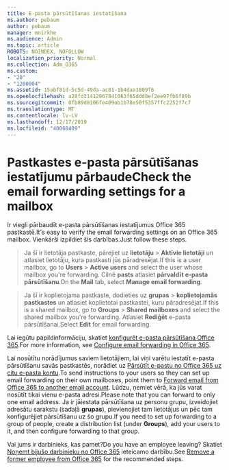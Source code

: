 ```yaml
---
title: E-pasta pārsūtīšanas iestatīšana
ms.author: pebaum
author: pebaum
manager: mnirkhe
ms.audience: Admin
ms.topic: article
ROBOTS: NOINDEX, NOFOLLOW
localization_priority: Normal
ms.collection: Adm_O365
ms.custom:
- "20"
- "1200004"
ms.assetid: 15abf81d-5c5d-49da-ac81-1b4daa1809f6
ms.openlocfilehash: a28fd31412967841063f65ddd8ef2ee97fb6f89b
ms.sourcegitcommit: 0fb89d8106fe409ab1b78e50f5357ffc2252f7c7
ms.translationtype: MT
ms.contentlocale: lv-LV
ms.lasthandoff: 12/17/2019
ms.locfileid: "40068409"
---
```

# <a name="check-the-email-forwarding-settings-for-a-mailbox"></a><span data-ttu-id="c6baf-102">Pastkastes e-pasta pārsūtīšanas iestatījumu pārbaude</span><span class="sxs-lookup"><span data-stu-id="c6baf-102">Check the email forwarding settings for a mailbox</span></span>

<span data-ttu-id="c6baf-103">Ir viegli pārbaudīt e-pasta pārsūtīšanas iestatījumus Office 365 pastkastē.</span><span class="sxs-lookup"><span data-stu-id="c6baf-103">It's easy to verify the email forwarding settings on an Office 365 mailbox.</span></span> <span data-ttu-id="c6baf-104">Vienkārši izpildiet šīs darbības.</span><span class="sxs-lookup"><span data-stu-id="c6baf-104">Just follow these steps.</span></span>
  
> <span data-ttu-id="c6baf-105">Ja šī ir lietotāja pastkaste, pārejiet uz **lietotāju** \> **Aktīvie lietotāji** un atlasiet lietotāju, kura pastkasti jūs pāradresējat.</span><span class="sxs-lookup"><span data-stu-id="c6baf-105">If this is a user mailbox, go to **Users** \> **Active users** and select the user whose mailbox you're forwarding.</span></span> <span data-ttu-id="c6baf-106">Cilnē **pasts** atlasiet **pārvaldīt e-pasta pārsūtīšanu**.</span><span class="sxs-lookup"><span data-stu-id="c6baf-106">On the **Mail** tab, select **Manage email forwarding**.</span></span>

> <span data-ttu-id="c6baf-107">Ja šī ir koplietojama pastkaste, dodieties uz **grupas** \> **koplietojamās pastkastes** un atlasiet koplietotai pastkastei, kuru pāradresējat.</span><span class="sxs-lookup"><span data-stu-id="c6baf-107">If this is a shared mailbox, go to **Groups** \> **Shared mailboxes** and select the shared mailbox you're forwarding.</span></span> <span data-ttu-id="c6baf-108">Atlasiet **Rediģēt** e-pasta pārsūtīšanai.</span><span class="sxs-lookup"><span data-stu-id="c6baf-108">Select **Edit** for email forwarding.</span></span>

<span data-ttu-id="c6baf-109">Lai iegūtu papildinformāciju, skatiet [konfigurēt e-pasta pārsūtīšana Office 365](https://docs.microsoft.com/office365/admin/email/configure-email-forwarding).</span><span class="sxs-lookup"><span data-stu-id="c6baf-109">For more information, see [Configure email forwarding in Office 365](https://docs.microsoft.com/office365/admin/email/configure-email-forwarding).</span></span>
  
<span data-ttu-id="c6baf-110">Lai nosūtītu norādījumus saviem lietotājiem, lai viņi varētu iestatīt e-pasta pārsūtīšanu savās pastkastēs, norādiet uz [Pārsūtīt e-pastu no Office 365 uz citu e-pasta kontu](https://support.office.com/article/Forward-email-from-Office-365-to-another-email-account-1ed4ee1e-74f8-4f53-a174-86b748ff6a0e).</span><span class="sxs-lookup"><span data-stu-id="c6baf-110">To send instructions to your users so they can set up email forwarding on their own mailboxes, point them to [Forward email from Office 365 to another email account](https://support.office.com/article/Forward-email-from-Office-365-to-another-email-account-1ed4ee1e-74f8-4f53-a174-86b748ff6a0e).</span></span> <span data-ttu-id="c6baf-111">Lūdzu, ņemiet vērā, ka jūs varat nosūtīt tikai vienu e-pasta adresi.</span><span class="sxs-lookup"><span data-stu-id="c6baf-111">Please note that you can forward to only one email address.</span></span> <span data-ttu-id="c6baf-112">Ja ir jāiestata pārsūtīšana uz personu grupu, izveidojiet adresātu sarakstu (sadaļā **grupas**), pievienojiet tam lietotājus un pēc tam konfigurējiet pārsūtīšanu uz šo grupu.</span><span class="sxs-lookup"><span data-stu-id="c6baf-112">If you need to set up forwarding to a group of people, create a distribution list (under **Groups**), add your users to it, and then configure forwarding to that group.</span></span>
  
<span data-ttu-id="c6baf-113">Vai jums ir darbinieks, kas pamet?</span><span class="sxs-lookup"><span data-stu-id="c6baf-113">Do you have an employee leaving?</span></span> <span data-ttu-id="c6baf-114">Skatiet [Noņemt bijušo darbinieku no Office 365](https://docs.microsoft.com/office365/admin/add-users/remove-former-employee) ieteicamo darbību.</span><span class="sxs-lookup"><span data-stu-id="c6baf-114">See [Remove a former employee from Office 365](https://docs.microsoft.com/office365/admin/add-users/remove-former-employee) for the recommended steps.</span></span>